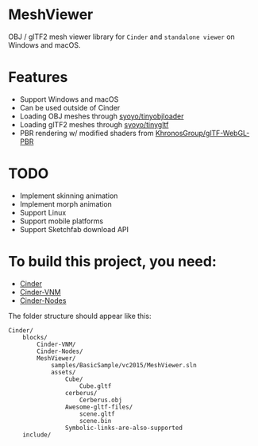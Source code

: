 # MeshViewer
OBJ / glTF2 mesh viewer library for `Cinder` and `standalone viewer` on Windows and macOS.

# Features

- Support Windows and macOS
- Can be used outside of Cinder
- Loading OBJ meshes through [syoyo/tinyobjloader](https://github.com/syoyo/tinyobjloader)
- Loading glTF2 meshes through [syoyo/tinygltf](https://github.com/syoyo/tinygltf)
- PBR rendering w/ modified shaders from [KhronosGroup/glTF-WebGL-PBR](https://github.com/KhronosGroup/glTF-WebGL-PBR/tree/master/shaders)

# TODO
- Implement skinning animation
- Implement morph animation
- Support Linux
- Support mobile platforms
- Support Sketchfab download API

# To build this project, you need:

* [Cinder](https://github.com/cinder/Cinder)
* [Cinder-VNM](https://github.com/jing-interactive/Cinder-VNM)
* [Cinder-Nodes](https://github.com/jing-interactive/Cinder-Nodes)

The folder structure should appear like this:

```
Cinder/
    blocks/
        Cinder-VNM/
        Cinder-Nodes/
        MeshViewer/
            samples/BasicSample/vc2015/MeshViewer.sln
            assets/
                Cube/
                    Cube.gltf
                cerberus/
                    Cerberus.obj
                Awesome-gltf-files/
                    scene.gltf
                    scene.bin
                Symbolic-links-are-also-supported
    include/